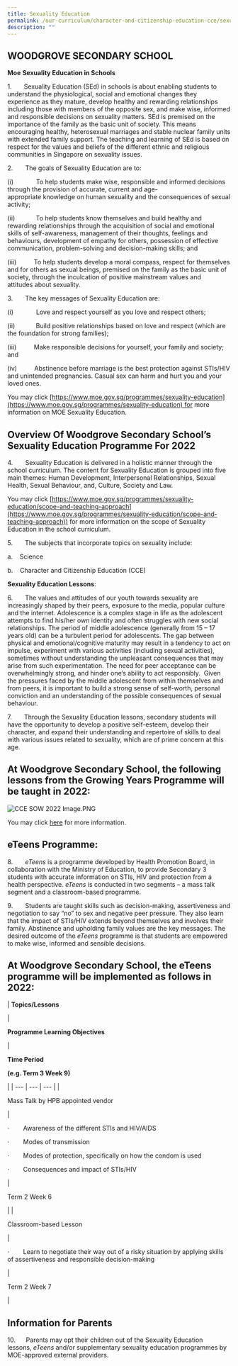 ```yaml
---
title: Sexuality Education
permalink: /our-curriculum/character-and-citizenship-education-cce/sexuality-education/
description: ""
---
```

WOODGROVE SECONDARY SCHOOL
--------------------------

**Moe** **Sexuality Education in Schools**

1.       Sexuality Education (SEd) in schools is about enabling students to understand the physiological, social and emotional changes they experience as they mature, develop healthy and rewarding relationships including those with members of the opposite sex, and make wise, informed and responsible decisions on sexuality matters. SEd is premised on the importance of the family as the basic unit of society. This means encouraging healthy, heterosexual marriages and stable nuclear family units with extended family support. The teaching and learning of SEd is based on respect for the values and beliefs of the different ethnic and religious communities in Singapore on sexuality issues.

2.       The goals of Sexuality Education are to: 

(i)             To help students make wise, responsible and informed decisions through the provision of accurate, current and age-appropriate knowledge on human sexuality and the consequences of sexual activity;

(ii)            To help students know themselves and build healthy and rewarding relationships through the acquisition of social and emotional skills of self-awareness, management of their thoughts, feelings and behaviours, development of empathy for others, possession of effective communication, problem-solving and decision-making skills; and

(iii)          To help students develop a moral compass, respect for themselves and for others as sexual beings, premised on the family as the basic unit of society, through the inculcation of positive mainstream values and attitudes about sexuality.

3.       The key messages of Sexuality Education are: 

(i)             Love and respect yourself as you love and respect others;

(ii)            Build positive relationships based on love and respect (which are the foundation for strong families);

(iii)          Make responsible decisions for yourself, your family and society; and

(iv)          Abstinence before marriage is the best protection against STIs/HIV and unintended pregnancies. Casual sex can harm and hurt you and your loved ones.

You may click [https://www.moe.gov.sg/programmes/sexuality-education](https://www.moe.gov.sg/programmes/sexuality-education) for more information on MOE Sexuality Education. 

Overview Of Woodgrove Secondary School’s Sexuality Education Programme For 2022
-------------------------------------------------------------------------------

4.       Sexuality Education is delivered in a holistic manner through the school curriculum. The content for Sexuality Education is grouped into five main themes: Human Development, Interpersonal Relationships, Sexual Health, Sexual Behaviour, and, Culture, Society and Law.

You may click [https://www.moe.gov.sg/programmes/sexuality-education/scope-and-teaching-approach](https://www.moe.gov.sg/programmes/sexuality-education/scope-and-teaching-approach)) for more information on the scope of Sexuality Education in the school curriculum.

  

5.       The subjects that incorporate topics on sexuality include:

a.    Science

b.    Character and Citizenship Education (CCE)

**Sexuality Education Lessons**:

  

6.       The values and attitudes of our youth towards sexuality are increasingly shaped by their peers, exposure to the media, popular culture and the internet. Adolescence is a complex stage in life as the adolescent attempts to find his/her own identity and often struggles with new social relationships. The period of middle adolescence (generally from 15 – 17 years old) can be a turbulent period for adolescents. The gap between physical and emotional/cognitive maturity may result in a tendency to act on impulse, experiment with various activities (including sexual activities), sometimes without understanding the unpleasant consequences that may arise from such experimentation. The need for peer acceptance can be overwhelmingly strong, and hinder one’s ability to act responsibly.  Given the pressures faced by the middle adolescent from within themselves and from peers, it is important to build a strong sense of self-worth, personal conviction and an understanding of the possible consequences of sexual behaviour.

7.       Through the Sexuality Education lessons, secondary students will have the opportunity to develop a positive self-esteem, develop their character, and expand their understanding and repertoire of skills to deal with various issues related to sexuality, which are of prime concern at this age. 

At Woodgrove Secondary School, the following lessons from the Growing Years Programme will be taught in 2022:
-------------------------------------------------------------------------------------------------------------

![CCE SOW 2022 Image.PNG](https://woodgrovesec.moe.edu.sg/qql/slot/u609/Curriculum/2022/CCE/CCE%20SOW%202022%20Image.PNG)

  
You may click [here](https://woodgrovesec.moe.edu.sg/qql/slot/u609/Curriculum/2022/CCE/CCE%202022%20SOW.pdf) for more information.   

eTeens Programme:
-----------------

8.       _eTeens_ is a programme developed by Health Promotion Board, in collaboration with the Ministry of Education, to provide Secondary 3 students with accurate information on STIs, HIV and protection from a health perspective. _eTeens_ is conducted in two segments – a mass talk segment and a classroom-based programme.

9.       Students are taught skills such as decision-making, assertiveness and negotiation to say “no” to sex and negative peer pressure. They also learn that the impact of STIs/HIV extends beyond themselves and involves their family. Abstinence and upholding family values are the key messages. The desired outcome of the _eTeens_ programme is that students are empowered to make wise, informed and sensible decisions.

At Woodgrove Secondary School, the eTeens programme will be implemented as follows in 2022:
-------------------------------------------------------------------------------------------

| 
**Topics/Lessons**

 | 

**Programme Learning Objectives**

 | 

**Time Period**

**(e.g. Term 3 Week 9)**

 |
| --- | --- | --- |
| 

Mass Talk by HPB appointed vendor

 | 

·        Awareness of the different STIs and HIV/AIDS

·        Modes of transmission

·        Modes of protection, specifically on how the condom is used

·        Consequences and impact of STIs/HIV

 | 

Term 2 Week 6

 |
| 

Classroom-based Lesson

 | 

·        Learn to negotiate their way out of a risky situation by applying skills of assertiveness and responsible decision-making

 | 

Term 2 Week 7

 |

Information for Parents
-----------------------

10.      Parents may opt their children out of the Sexuality Education lessons, _eTeens_ and/or supplementary sexuality education programmes by MOE-approved external providers.